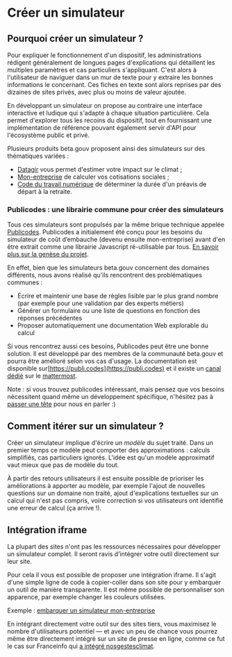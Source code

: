 # Créer un simulateur

## Pourquoi créer un simulateur ?

Pour expliquer le fonctionnement d'un dispositif, les administrations rédigent généralement de longues pages d'explications qui détaillent les multiples paramètres et cas particuliers s'appliquant. C'est alors à l'utilisateur de naviguer dans un mur de texte pour y extraire les bonnes informations le concernant. Ces fiches en texte sont alors reprises par des dizaines de sites privés, avec plus ou moins de valeur ajoutée.

En développant un simulateur on propose au contraire une interface interactive et ludique qui s'adapte à chaque situation particulière. Cela permet d'explorer tous les recoins du dispositif, tout en fournissant une implémentation de référence pouvant également servir d'API pour l'écosystème public et privé.

Plusieurs produits beta.gouv proposent ainsi des simulateurs sur des thématiques variées :

* [Datagir](https://datagir.ademe.fr/) vous permet d'estimer votre impact sur le climat ;
* [Mon-entreprise](https://mon-entreprise.fr/) de calculer vos cotisations sociales ;
* [Code du travail numérique](https://code.travail.gouv.fr/) de déterminer la durée d'un préavis de départ à la retraite.

### Publicodes : une librairie commune pour créer des simulateurs

Tous ces simulateurs sont propulsés par la même brique technique appelée [Publicodes](https://publi.codes/). Publicodes a initialement été conçu pour les besoins du simulateur de coût d’embauche (devenu ensuite mon-entreprise) avant d'en être extrait comme une librairie Javascript ré-utilisable par tous. [En savoir plus sur la genèse du projet](https://hackmd.io/@laem/genese-publicodes).

En effet, bien que les simulateurs beta.gouv concernent des domaines différents, nous avons réalisé qu'ils rencontrent des problématiques communes :

* Écrire et maintenir une base de règles lisible par le plus grand nombre (par exemple pour une validation par des experts métiers)
* Générer un formulaire ou une liste de questions en fonction des réponses précédentes
* Proposer automatiquement une documentation Web explorable du calcul

Si vous rencontrez aussi ces besoins, Publicodes peut être une bonne solution. Il est développé par des membres de la communauté beta.gouv et pourra être amélioré selon vos cas d'usage. La documentation est disponible sur[https://publi.codes](https://publi.codes) et il existe un [canal dédié](https://mattermost.incubateur.net/betagouv/channels/domaine-dev-publicodes) sur le [mattermost](https://app.gitbook.com/o/-LrIsEqqjEjdRXwfHPAD/s/-M4-Pru\_Xyamh27tzw85/\~/diff/\~/changes/Ib8tvxSZ6nm7GAXLBjr2/travailler-a-beta-gouv/jutilise-les-outils-de-la-communaute/mattermost).

Note : si vous trouvez publicodes intéressant, mais pensez que vos besoins nécessitent quand même un développement spécifique, n'hésitez pas à [passer une tête](https://mattermost.incubateur.net/betagouv/channels/domaine-dev-publicodes) pour nous en parler :)

## **Comment itérer sur un simulateur ?**

Créer un simulateur implique d'écrire un _modèle_ du sujet traité. Dans un premier temps ce modèle peut comporter des approximations : calculs simplifiés, cas particuliers ignorés. L'idée est qu'un modèle approximatif vaut mieux que pas de modèle du tout.

À partir des retours utilisateurs il est ensuite possible de prioriser les améliorations à apporter au modèle, par exemple l'ajout de nouvelles questions sur un domaine non traité, ajout d'explications textuelles sur un calcul qui n'est pas compris, voire correction si vos utilisateurs ont identifié une erreur de calcul (ça arrive !).

## **Intégration iframe**

La plupart des sites n'ont pas les ressources nécessaires pour développer un simulateur complet. Il seront ravis d’intégrer votre outil directement sur leur site.

Pour cela il vous est possible de proposer une intégration iframe. Il s'agit d'une simple ligne de code à copier-coller dans son site pour y embarquer un outil de manière transparente. Il est même possible de personnaliser son apparence, par exemple changer les couleurs utilisées.

Exemple : [embarquer un simulateur mon-entreprise](https://mon-entreprise.urssaf.fr/int%C3%A9gration/iframe?module=salari%C3%A9)

En intégrant directement votre outil sur des sites tiers, vous maximisez le nombre d'utilisateurs potentiel — et avec un peu de chance vous pourrez même être directement intégré sur un site de presse en ligne, comme ce fut le cas sur Franceinfo qui [a intégré nosgestesclimat](https://www.francetvinfo.fr/meteo/climat/lutte-contre-le-rechauffement-climatique-comment-calculer-et-reduire-son-empreinte-carbone\_4301617.html).
